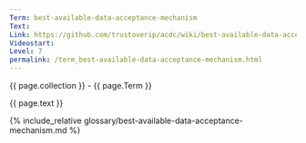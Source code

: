 ```yaml
---
Term: best-available-data-acceptance-mechanism
Text: 
Link: https://github.com/trustoverip/acdc/wiki/best-available-data-acceptance-mechanism.md
Videostart: 
Level: 7
permalink: /term_best-available-data-acceptance-mechanism.html
---
```


{{ page.collection }} - {{ page.Term }}

   {{ page.text }}

{% include_relative glossary/best-available-data-acceptance-mechanism.md %}
